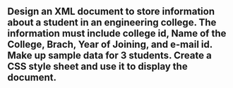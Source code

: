 ## Design an XML document to store information about a student in an engineering college. The information must include college id, Name of the College, Brach, Year of Joining, and e-mail id. Make up sample data for 3 students. Create a CSS style sheet and use it to display the document.
